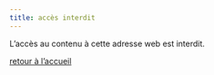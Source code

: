 ```yaml
---
title: accès interdit
---
```


L’accès au contenu à cette adresse web est interdit.

[retour à l’accueil](/ "Retour à la page d’accueil")
